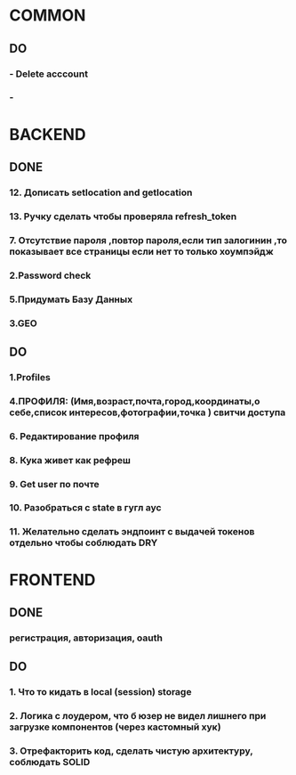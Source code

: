 # COMMON

## DO

### - Delete acccount
### - 


# BACKEND
## DONE
### 12. Дописать setlocation and getlocation
### 13. Ручку сделать чтобы проверяла refresh_token
### 7. Отсутствие пароля ,повтор пароля,если тип залогинин ,то показывает все страницы если нет то только хоумпэйдж
### 2.Password check
### 5.Придумать Базу Данных 
### 3.GEO

## DO
### 1.Profiles
### 4.ПРОФИЛЯ: (Имя,возраст,почта,город,координаты,о себе,список интересов,фотографии,точка ) свитчи доступа 
### 6. Редактирование профиля
### 8. Кука живет как рефреш 
### 9. Get user по почте     
### 10. Разобраться с state в гугл аус
### 11. Желательно сделать эндпоинт с выдачей токенов отдельно чтобы соблюдать DRY

# FRONTEND

## DONE
### регистрация, авторизация, oauth

## DO
### 1. Что то кидать в local (session) storage
### 2. Логика с лоудером, что б юзер не видел лишнего при загрузке компонентов (через кастомный хук)
### 3. Отрефакторить код, сделать чистую архитектуру, соблюдать SOLID